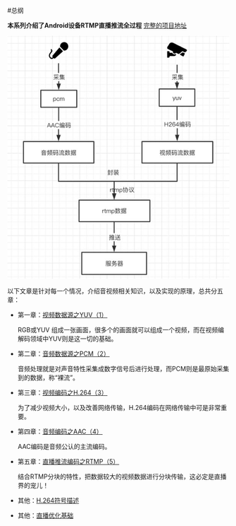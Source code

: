 #总纲


**本系列介绍了Android设备RTMP直播推流全过程** [完整的项目地址](https://github.com/xhunmon/RtmpPush)

![总纲](img/总纲-总纲.jpg)

以下文章是针对每一个情况，介绍音视频相关知识，以及实现的原理，总共分五章：

- 第一章：[视频数据源之YUV（1）](./1-yuv.md)

  RGB或YUV 组成一张画面，很多个的画面就可以组成一个视频，而在视频编解码领域中YUV则是这一切的基础。
  

- 第二章：[音频数据源之PCM（2）](./2-pcm.md)

  音频处理就是对声音特性采集成数字信号后进行处理，而PCM则是最原始采集到的数据，称“裸流”。

  

- 第三章：[视频编码之H.264（3）](./3-h264.md)

  为了减少视频大小，以及改善网络传输，H.264编码在网络传输中可是非常重要。
  
  
- 第四章：[音频编码之AAC（4）](./4-aac.md)

  AAC编码是音频公认的主流编码。
  
  
- 第五章：[直播推流编码之RTMP（5）](./5-rtmp.md)

  结合RTMP分块的特性，把数据较大的视频数据进行分块传输，这必定是直播界的宠儿！
  
  
- 其他：[H.264符号描述](./h264-descriptor.md)


- 其他：[直播优化基础](./6-optimize.md)
